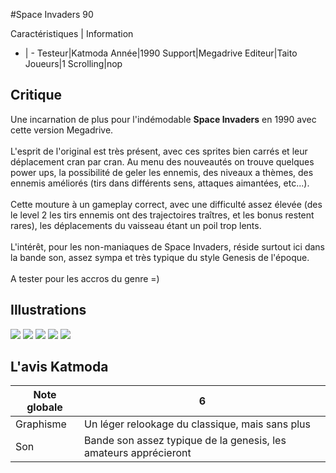 #Space Invaders 90

Caractéristiques | Information
- | -
Testeur|Katmoda
Année|1990
Support|Megadrive
Editeur|Taito
Joueurs|1
Scrolling|nop

## Critique
Une incarnation de plus pour l'indémodable <b>Space Invaders</b> en 1990 avec cette version Megadrive.<br/><br/>L'esprit de l'original est très présent, avec ces sprites bien carrés et leur déplacement cran par cran. Au menu des nouveautés on trouve quelques power ups, la possibilité de geler les ennemis, des niveaux a thèmes, des ennemis améliorés (tirs dans différents sens, attaques aimantées, etc...).<br/><br/>Cette mouture à un gameplay correct, avec une difficulté assez élevée (des le level 2 les tirs ennemis ont des trajectoires traîtres, et les bonus restent rares), les déplacements du vaisseau étant un poil trop lents.<br/><br/>L'intérêt, pour les non-maniaques de Space Invaders, réside surtout ici dans la bande son, assez sympa et très typique du style Genesis de l'époque.<br/><br/>A tester pour les accros du genre =)

## Illustrations
![](http://www.shmup.com/images/thumbs/SpaceInvaders90.gif)
![](http://www.shmup.com/images/thumbs/SpaceInvaders90-2.gif)
![](http://www.shmup.com/images/thumbs/)
![](http://www.shmup.com/images/thumbs/)
![](http://www.shmup.com/images/thumbs/)

## L'avis Katmoda
Note globale|6
-|-
Graphisme|Un léger relookage du classique, mais sans plus
Son|Bande son assez typique de la genesis, les amateurs apprécieront
